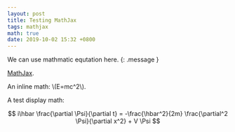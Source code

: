 ```yaml
---
layout: post
title: Testing MathJax
tags: mathjax
math: true
date: 2019-10-02 15:32 +0800
---
```

We can use mathmatic equtation here.
{: .message }

[MathJax](https://www.mathjax.org/).

An inline math: \\\(E=mc^2\\\).

A test display math:

$$
i\hbar \frac{\partial \Psi}{\partial t} = -\frac{\hbar^2}{2m}
\frac{\partial^2 \Psi}{\partial x^2} + V \Psi
$$
